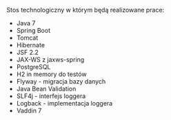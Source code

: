 Stos technologiczny w którym będą realizowane prace:

* Java 7 
* Spring Boot
* Tomcat 
* Hibernate 
* JSF 2.2 
* JAX-WS z jaxws-spring 
* PostgreSQL
* H2 in memory do testów 
* Flyway - migracja bazy danych 
* Java Bean Validation 
* SLF4j - interfejs loggera 
* Logback - implementacja loggera 
* Vaddin 7
